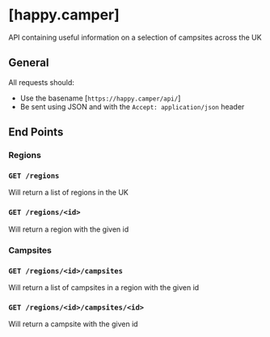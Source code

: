 # [happy.camper]
API containing useful information on a selection of campsites across the UK

## General

All requests should:
* Use the basename [`https://happy.camper/api/`]
* Be sent using JSON and with the `Accept: application/json` header

## End Points

### Regions

### `GET /regions`

Will return a list of regions in the UK

### `GET /regions/<id>`

Will return a region with the given id

### Campsites

### `GET /regions/<id>/campsites`

Will return a list of campsites in a region with the given id

### `GET /regions/<id>/campsites/<id>`

Will return a campsite with the given id
